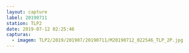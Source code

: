 ```yaml
---
layout: capture
label: 20190711
station: TLP2
date: 2019-07-12 02:25:46
capturas:
  - imagem: TLP2/2019/201907/20190711/M20190712_022546_TLP_2P.jpg
---
```

